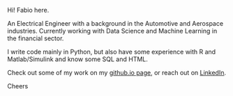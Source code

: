 Hi! Fabio here.

An Electrical Engineer with a background in the Automotive and Aerospace industries. Currently working with Data Science and Machine Learning in the financial sector.

I write code mainly in Python, but also have some experience with R and Matlab/Simulink and know some SQL and HTML.

Check out some of my work on my [github.io page](https://fabio-a-oliveira.github.io/), or reach out on [LinkedIn](https://www.linkedin.com/in/fabioarbacholiveira/).

Cheers
